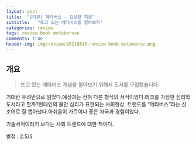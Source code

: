 ```yaml
---
layout: post
title:  "[리뷰] 메타버스 - 김상균 지음"
subtitle:   "뜨고 있는 메타버스를 알아보자"
categories: review
tags: review book metabervse
comments: true
header-img: img/review/20210510-review-book-metaverse.png
---
```


## 개요
> 뜨고 있는 메타버스 개념을 알아보기 위해서 도서를 구입했습니다. 

기대반 우려반으로 읽었다.예상과는 전혀 다른 형식의 서적이었다.테크를 가장한 심리학 도서라고 할까?현대인의 불안 심리가 표현되는 사회현상, 트랜드를 “메타버스”라는 신조어로 잘 뽑아냈다.아쉬움이 가득이나 좋은 자극과 경험이었다.

기술서적이라기 보다는 사회 트랜드에 대한 책이다.

벌점 : 2.5/5 
